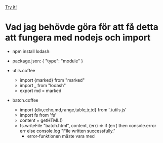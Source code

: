 [Try it!](https://christernilsson.github.io/2024/034-SeniorSchack)

# Vad jag behövde göra för att få detta att fungera med nodejs och import

* npm install lodash

* package.json: { "type": "module" }

* utils.coffee
	* import {marked} from "marked"
	* import _ from "lodash"
	* export md = marked

* batch.coffee
	* import {div,echo,md,range,table,tr,td} from './utils.js'
	* import fs from 'fs'
	* content = getHTML()
	* fs.writeFile "batch.html", content, (err) => if (err) then console.error err else console.log "File written successfully."
		* error-funktionen måste vara med
